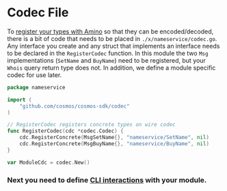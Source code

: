 # Codec File

To [register your types with Amino](https://github.com/tendermint/go-amino#registering-types) so that they can be encoded/decoded, there is a bit of code that needs to be placed in `./x/nameservice/codec.go`. Any interface you create and any struct that implements an interface needs to be declared in the `RegisterCodec` function. In this module the two `Msg` implementations (`SetName` and `BuyName`) need to be registered, but your `Whois` query return type does not. In addition, we define a module specific codec for use later.

```go
package nameservice

import (
	"github.com/cosmos/cosmos-sdk/codec"
)

// RegisterCodec registers concrete types on wire codec
func RegisterCodec(cdc *codec.Codec) {
	cdc.RegisterConcrete(MsgSetName{}, "nameservice/SetName", nil)
	cdc.RegisterConcrete(MsgBuyName{}, "nameservice/BuyName", nil)
}

var ModuleCdc = codec.New()
```

### Next you need to define [CLI interactions](./cli.md) with your module.
